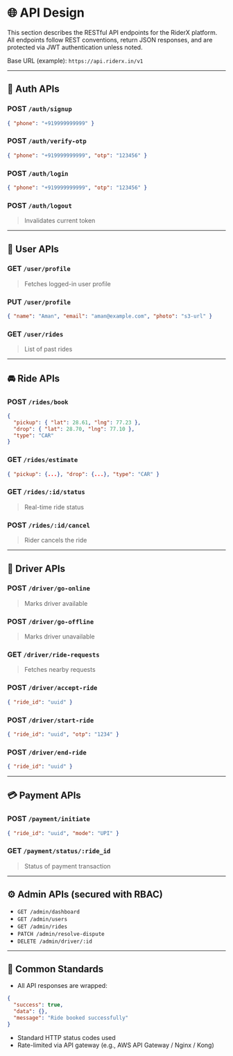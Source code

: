 # 🌐 API Design

This section describes the RESTful API endpoints for the RiderX platform. All endpoints follow REST conventions, return JSON responses, and are protected via JWT authentication unless noted.

Base URL (example): `https://api.riderx.in/v1`

---

## 🔐 Auth APIs

### POST `/auth/signup`
```json
{ "phone": "+919999999999" }
````

### POST `/auth/verify-otp`

```json
{ "phone": "+919999999999", "otp": "123456" }
```

### POST `/auth/login`

```json
{ "phone": "+919999999999", "otp": "123456" }
```

### POST `/auth/logout`

> Invalidates current token

---

## 👤 User APIs

### GET `/user/profile`

> Fetches logged-in user profile

### PUT `/user/profile`

```json
{ "name": "Aman", "email": "aman@example.com", "photo": "s3-url" }
```

### GET `/user/rides`

> List of past rides

---

## 🚘 Ride APIs

### POST `/rides/book`

```json
{
  "pickup": { "lat": 28.61, "lng": 77.23 },
  "drop": { "lat": 28.70, "lng": 77.10 },
  "type": "CAR"
}
```

### GET `/rides/estimate`

```json
{ "pickup": {...}, "drop": {...}, "type": "CAR" }
```

### GET `/rides/:id/status`

> Real-time ride status

### POST `/rides/:id/cancel`

> Rider cancels the ride

---

## 🚗 Driver APIs

### POST `/driver/go-online`

> Marks driver available

### POST `/driver/go-offline`

> Marks driver unavailable

### GET `/driver/ride-requests`

> Fetches nearby requests

### POST `/driver/accept-ride`

```json
{ "ride_id": "uuid" }
```

### POST `/driver/start-ride`

```json
{ "ride_id": "uuid", "otp": "1234" }
```

### POST `/driver/end-ride`

```json
{ "ride_id": "uuid" }
```

---

## 💳 Payment APIs

### POST `/payment/initiate`

```json
{ "ride_id": "uuid", "mode": "UPI" }
```

### GET `/payment/status/:ride_id`

> Status of payment transaction

---

## ⚙️ Admin APIs (secured with RBAC)

* `GET /admin/dashboard`
* `GET /admin/users`
* `GET /admin/rides`
* `PATCH /admin/resolve-dispute`
* `DELETE /admin/driver/:id`

---

## 🧪 Common Standards

* All API responses are wrapped:

```json
{
  "success": true,
  "data": {},
  "message": "Ride booked successfully"
}
```

* Standard HTTP status codes used
* Rate-limited via API gateway (e.g., AWS API Gateway / Nginx / Kong)

